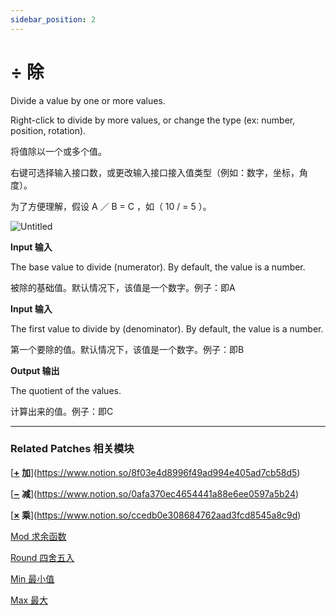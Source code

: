 ```yaml
---
sidebar_position: 2
---
```


# ÷ 除

Divide a value by one or more values.

Right-click to divide by more values, or change the type (ex: number, position, rotation).

将值除以一个或多个值。

右键可选择输入接口数，或更改输入接口接入值类型（例如：数字，坐标，角度）。

为了方便理解，假设 A ／ B = C ，如（ 10 / = 5 ）。

![Untitled](https://s3.us-west-2.amazonaws.com/secure.notion-static.com/a4ff1f94-50e9-454e-a03e-cd791635e54c/Untitled.png?X-Amz-Algorithm=AWS4-HMAC-SHA256&X-Amz-Content-Sha256=UNSIGNED-PAYLOAD&X-Amz-Credential=AKIAT73L2G45EIPT3X45%2F20220602%2Fus-west-2%2Fs3%2Faws4_request&X-Amz-Date=20220602T173926Z&X-Amz-Expires=86400&X-Amz-Signature=fd7703847f4edc246885feeef67c174f76afddc37e4ec666973baffc10636b74&X-Amz-SignedHeaders=host&response-content-disposition=filename%20%3D%22Untitled.png%22&x-id=GetObject)

**Input 输入**

The base value to divide (numerator). By default, the value is a number.

被除的基础值。默认情况下，该值是一个数字。例子：即A

**Input 输入**

The first value to divide by (denominator). By default, the value is a number.

第一个要除的值。默认情况下，该值是一个数字。例子：即B

**Output 输出**

The quotient of the values.

计算出来的值。例子：即C

------

### Related Patches 相关模块

[**[+](https://origami.design/documentation/patches/builtin.math.add.html) 加**](https://www.notion.so/8f03e4d8996f49ad994e405ad7cb58d5)

[**[−](https://origami.design/documentation/patches/builtin.math.sub.html) 减**](https://www.notion.so/0afa370ec4654441a88e6ee0597a5b24)

[**[×](https://origami.design/documentation/patches/builtin.math.mul.html) 乘**](https://www.notion.so/ccedb0e308684762aad3fcd8545a8c9d)

[Mod 求余函数](https://www.notion.so/Mod-a400b308063241d89a86d143a63052e7)

[Round 四舍五入](https://www.notion.so/Round-c7e0fed9dca4490892e8aec69bb2dfd2)

[Min 最小值](https://www.notion.so/Min-6ddcecef2efa4336a357f27f29f64d9b)

[Max 最大](https://www.notion.so/Max-72f0f72e06c74ceaa41fd83df0f66714)
